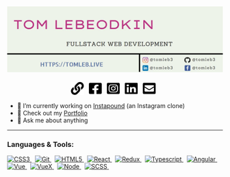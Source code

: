 ## [![tom lebeodkins's header](imgs/banner.JPG)](https://tomleb3.github.io/portfolio/)

<p align="center">
<a href="https://tomleb3.github.io/portfolio/"><img width="30" height="30" alt="Portfolio" src="imgs/link-solid.svg"></a>&nbsp;&nbsp;
<a href="https://facebook.com/tomleb3"><img width="30" height="30" alt="Facebook" src="imgs/facebook-square-brands.svg"></a>&nbsp;&nbsp;
<a href="https://instagram.com/tomleb3"><img width="30" height="30" alt="Instagram" src="imgs/instagram-square-brands.svg"></a>&nbsp;&nbsp;
<a href="https://linkedin.com/in/tomleb3/"><img width="30" height="30" alt="Linkedin" src="imgs/linkedin-brands.svg"></a>&nbsp;&nbsp;
<a href="mailto:tomleb3@gmail.com"><img width="30" height="30" alt="Email me" src="imgs/envelope-square-solid.svg"></a>&nbsp;&nbsp;
</p>

- 🔭 I’m currently working on [Instapound](https://github.com/tomleb3/instapound) (an Instagram clone)
- 📖 Check out my [Portfolio](https://tomleb3.github.io/portfolio/)
- 💬 Ask me about anything

<hr />

<h3 align="left">Languages & Tools:</h3>
<p align="left">
  <a href="https://www.w3schools.com/css/" target="_blank">
    <img src="https://cdn4.iconfinder.com/data/icons/social-media-logos-6/512/121-css3-512.png" alt="CSS3" width="40" height="40"/>
  </a>&nbsp;
  <a href="https://git-scm.com/" target="_blank">
    <img src="https://www.vectorlogo.zone/logos/git-scm/git-scm-icon.svg" alt="Git" width="40" height="40"/>
  </a>&nbsp;
  <a href="https://www.w3.org/html/" target="_blank">
    <img src="https://www.vectorlogo.zone/logos/w3_html5/w3_html5-icon.svg" alt="HTML5" width="40" height="40"/>
  </a>&nbsp;
  <a href="https://reactjs.org/" target="_blank">
    <img src="https://www.vectorlogo.zone/logos/reactjs/reactjs-icon.svg" alt="React" width="40" height="40"/>
  </a>&nbsp;
  <a href="https://redux.js.org" target="_blank">
    <img src="https://everyday.codes/wp-content/uploads/2020/01/0-U2DmhXYumRyXH6X1.png" alt="Redux" width="40" height="40"/>
  </a>&nbsp;
  <a href="https://www.typescriptlang.org/" target="_blank">
    <img src="https://www.vectorlogo.zone/logos/typescriptlang/typescriptlang-icon.svg" alt="Typescript" width="40" height="40"/>
  </a>&nbsp;
  <a href="https://angular.io/" target="_blank">
    <img src="https://www.misterbit.co.il/angular-workshop/img/angularLogo.png" alt="Angular" width="40" height="40"/>
  </a>&nbsp;
  <a href="https://vuejs.org/" target="_blank">
    <img src="https://files.readme.io/fd2b05d-vue-logo.png" alt="Vue" width="40" height="40"/>
  </a>&nbsp;
  <a href="https://vuex.vuejs.org/" target="_blank">
    <img src="https://user-images.githubusercontent.com/7110136/29002857-9e802f08-7ab4-11e7-9c31-604b5d0d0c19.png" alt="VueX" width="40" height="40"/>
  </a>&nbsp;
  <a href="https://nodejs.org/" target="_blank">
        <img src="https://pluralsight2.imgix.net/paths/images/nodejs-45adbe594d.png" alt="Node" width="40" height="40"/>
  </a>&nbsp;
  <a href="https://sass-lang.com/" target="_blank">
    <img src="https://miro.medium.com/max/512/1*9U1toerFxB8aiFRreLxEUQ.png" alt="SCSS" width="40" height="40"/>
  </a>&nbsp;
</p>
